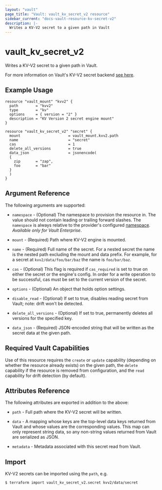 ```yaml
---
layout: "vault"
page_title: "Vault: vault_kv_secret_v2 resource"
sidebar_current: "docs-vault-resource-kv-secret-v2"
description: |-
  Writes a KV-V2 secret to a given path in Vault
---
```


# vault\_kv\_secret\_v2

Writes a KV-V2 secret to a given path in Vault.

For more information on Vault's KV-V2 secret backend
[see here](https://www.vaultproject.io/docs/secrets/kv/kv-v2).

## Example Usage

```hcl
resource "vault_mount" "kvv2" {
  path        = "kvv2"
  type        = "kv"
  options     = { version = "2" }
  description = "KV Version 2 secret engine mount"
}

resource "vault_kv_secret_v2" "secret" {
  mount                      = vault_mount.kvv2.path
  name                       = "secret"
  cas                        = 1
  delete_all_versions        = true
  data_json                  = jsonencode(
  {
    zip       = "zap",
    foo       = "bar"
  }
  )
}
```

## Argument Reference

The following arguments are supported:

* `namespace` - (Optional) The namespace to provision the resource in.
  The value should not contain leading or trailing forward slashes.
  The `namespace` is always relative to the provider's configured [namespace](/docs/providers/vault#namespace).
  *Available only for Vault Enterprise*.

* `mount` - (Required) Path where KV-V2 engine is mounted.

* `name` - (Required) Full name of the secret. For a nested secret
  the name is the nested path excluding the mount and data
  prefix. For example, for a secret at `kvv2/data/foo/bar/baz`
  the name is `foo/bar/baz`.

* `cas` - (Optional) This flag is required if `cas_required` is set to true
  on either the secret or the engine's config. In order for a
  write operation to be successful, cas must be set to the current version
  of the secret.

* `options` - (Optional) An object that holds option settings.

* `disable_read` - (Optional) If set to true, disables reading secret from Vault;
  note: drift won't be detected.

* `delete_all_versions` - (Optional) If set to true, permanently deletes all
  versions for the specified key.

* `data_json` - (Required) JSON-encoded string that will be
  written as the secret data at the given path.

## Required Vault Capabilities

Use of this resource requires the `create` or `update` capability
(depending on whether the resource already exists) on the given path,
the `delete` capability if the resource is removed from configuration,
and the `read` capability for drift detection (by default).

## Attributes Reference

The following attributes are exported in addition to the above:

* `path` - Full path where the KV-V2 secret will be written.

* `data` - A mapping whose keys are the top-level data keys returned from
Vault and whose values are the corresponding values. This map can only
represent string data, so any non-string values returned from Vault are
serialized as JSON.

* `metadata` - Metadata associated with this secret read from Vault.

## Import

KV-V2 secrets can be imported using the `path`, e.g.

```
$ terraform import vault_kv_secret_v2.secret kvv2/data/secret
```
